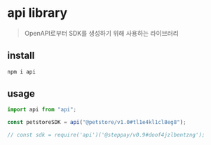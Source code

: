 # api library

> OpenAPI로부터 SDK를 생성하기 위해 사용하는 라이브러리

## install

```sh
npm i api
```

## usage

```js
import api from "api";

const petstoreSDK = api("@petstore/v1.0#tl1e4kl1cl8eg8");

// const sdk = require('api')('@steppay/v0.9#doof4jzlbentzng');
```
